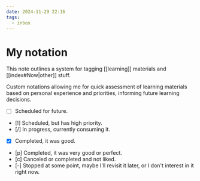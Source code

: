 ```yaml
---
date: 2024-11-29 22:16
tags:
  - inbox
---
```


# My notation

This note outlines a system for tagging [[learning]] materials and
[[index#Now|other]] stuff.

Custom notations allowing me for quick assessment of learning materials based
on personal experience and priorities, informing future learning decisions.

- [ ] Scheduled for future.
- [!] Scheduled, but has high priority.
- [/] In progress, currently consuming it.
- [x] Completed, it was good.
- [p] Completed, it was very good or perfect.
- [c] Canceled or completed and not liked.
- [-] Stopped at some point, maybe I'll revisit it later, or I don't interest in
  it right now.
